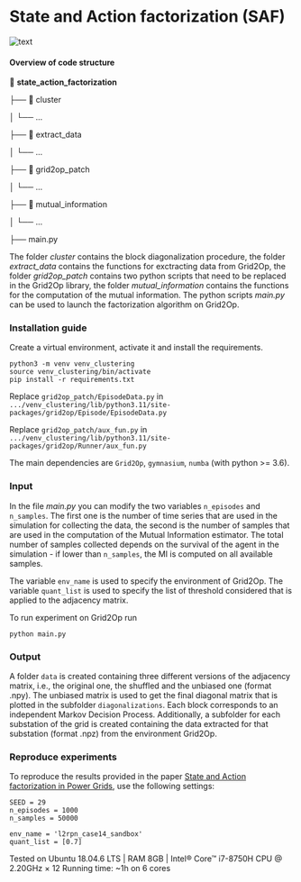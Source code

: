 # State and Action factorization (SAF)

![text](https://drive.google.com/file/d/1-IpbwXPdFQk2DpWta_Prtt6qTXA2-XV1/view?usp=sharing)


#### Overview of code structure

:open_file_folder: **state_action_factorization**

├── :open_file_folder: cluster

│   └── ...

├── :open_file_folder: extract_data

│   └── ...

├── :open_file_folder: grid2op_patch

│   └── ...

├── :open_file_folder: mutual_information

│   └── ...

├── main.py


The folder *cluster* contains the block diagonalization procedure, the folder *extract_data* contains the functions for exctracting data from Grid2Op, the folder *grid2op_patch* contains two python scripts that need to be replaced in the Grid2Op library, the folder *mutual_information* contains the functions for the computation of the mutual information. The python scripts *main.py* can be used to launch the factorization algorithm on Grid2Op.


### Installation guide

Create a virtual environment, activate it and install the requirements.

```commandline
python3 -m venv venv_clustering
source venv_clustering/bin/activate
pip install -r requirements.txt

```

Replace `grid2op_patch/EpisodeData.py` in `.../venv_clustering/lib/python3.11/site-packages/grid2op/Episode/EpisodeData.py`

Replace `grid2op_patch/aux_fun.py` in `.../venv_clustering/lib/python3.11/site-packages/grid2op/Runner/aux_fun.py`

The main dependencies are `Grid2Op`, `gymnasium`, `numba` (with python >= 3.6).


### Input

In the file *main.py* you can modify the two variables `n_episodes` and `n_samples`. The first one is the number of time series that are used in the simulation for collecting the data, the second is the number of samples that are used in the computation of the Mutual Information estimator. The total number of samples collected depends on the survival of the agent in the simulation - if lower than `n_samples`, the MI is computed on all available samples.

The variable `env_name` is used to specify the environment of Grid2Op. The variable `quant_list` is used to specify the list of threshold considered that is applied to the adjacency matrix.


To run experiment on Grid2Op run
```commandline
python main.py
```


### Output
A folder `data` is created containing three different versions of the adjacency matrix, i.e., the original one, the shuffled and the unbiased one (format .npy). The unbiased matrix is used to get the final diagonal matrix that is plotted in the subfolder `diagonalizations`. Each block corresponds to an independent Markov Decision Process. Additionally, a subfolder for each substation of the grid is created containing the data extracted for that substation (format .npz) from the environment Grid2Op.


### Reproduce experiments
To reproduce the results provided in the paper [State and Action factorization in Power Grids](https://arxiv.org/abs/2409.04467), use the following settings:

```commandline
SEED = 29
n_episodes = 1000
n_samples = 50000

env_name = 'l2rpn_case14_sandbox'
quant_list = [0.7]
```

Tested on Ubuntu 18.04.6 LTS | RAM 8GB | Intel® Core™ i7-8750H CPU @ 2.20GHz × 12 
Running time: ~1h on 6 cores
